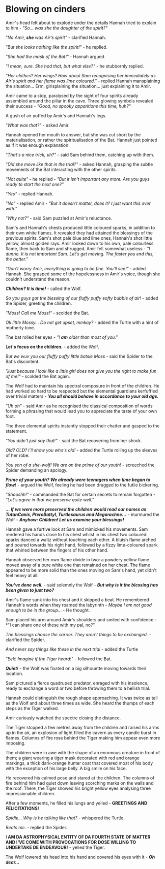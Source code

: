 # Blowing on cinders

Amir's head felt about to explode under the details Hannah tried to explain to him - *"So... was she the daughter of the spirit?"*

*"No Amir, **she** was Air's spirit"* - clarified Hannah.

*"But she looks nothing like the spirit!"* - he replied.

*"She had the mask of the Bat!"* - Hannah argued.

*"I mean, sure. She had that, but what else?"* - he stubbornly replied.

*"Her clothes? Her wings? How about Sam recognising her immediately as Air's spirit and her flame was lime coloured."* - replied Hannah mansplaining the situation... Erm, girlsplaining the situation... just explaining it to Amir.

Amir came to a stop, paralysed by the sight of four spirits already assembled around the pillar in the cave. Three glowing symbols revealed their success - *"Good, no spooky apparitions this time, huh?"*

A gush of air puffed by Amir's and Hannah's legs.

*"What was that?"* - asked Amir.

Hannah opened her mouth to answer, but she was cut short by the materialisation, or rather the spiritualisation of the Bat. Hannah just pointed as if it was enough explanation.

*"That's a nice trick, uh?"* - said Sam behind them, catching up with them.

*"Did she move like that in the trial?"* - asked Hannah, grasping the subtle movements of the Bat interacting with the other spirits.

*"Not quite"* - he replied - *"But it isn't important any more. Are you guys ready to start the next one?"*

*"Yes"* - replied Hannah.

*"No"* - replied Amir - *"But it doesn't matter, does it? I just want this over with."*

*"Why not?"* - said Sam puzzled at Amir's reluctance.

Sam's and Hannah's chests produced little coloured sparks, in addition to their own white flames. It revealed they had attained the blessings of the previous spirits. Sam's shot pale blue and lime ones, Hannah's shot little yellow, almost golden rays. Amir looked down to his own, pale colourless flame, then back to Sam and shrugged. Amir felt somewhat useless - *"I dunno. It is not important Sam. Let's get moving. The faster you end this, the better."*

*"Don't worry Amir, everything is going to be fine. You'll see!"* - added Hannah. She grasped some of the hopelessness in Amir's voice, though she couldn't understand the reason.

***Children? It is time!*** - called the Wolf.

*So you guys got the blessing of our fluffy puffy softy bubble of air!* - added the Spider, greeting the children.

*"Moss! Call me Moss!"* - scolded the Bat.

*Ok little Mossy... Do not get upset, mmkay?* - added the Turtle with a hint of motherly tone.

The bat rolled her eyes - *"I **am** older than most of you."*

**Let's focus on the children.** - added the Wolf.

*But we wuv you our fluffy puffy little batsie Moss* - said the Spider to the Bat's discontent.

*"Just because I look like a little girl does not give you the right to make fun of me!"* - scolded the Bat again.

The Wolf had to maintain his spectral composure in front of the children. He had worked so hard to be respected but the elemental guardians kerfuffled over trivial matters - ***You all should behave in accordance to your old age.***

*"Uh oh"* - said Amir as he recognised the classical composition of words forming a phrasing that would lead you to appreciate the taste of your own foot.

The three elemental spirits instantly stopped their chatter and gasped to the statement. 

*"You didn't just say that!"* - said the Bat recovering from her shock.

*Old? OLD? I'll show you who's old!* - added the Turtle rolling up the sleeves of her robe.

*You son of a she-wolf! We are on the prime of our youth!* - screeched the Spider demanding an apology.

***Prime of your youth? We already were teenagers when time began to flow!*** - argued the Wolf, feeling he had been dragged to the futile bickering.

*"Shooshh!"* - commanded the Bat for certain secrets to remain forgotten - *"Let's agree in that we preserve quite well."*

***... If we were more preserved the children would read our names as TutanCanis, PteroBattyl, Turtlesaurus and Megarachne...*** - murmured the Wolf - ***Anyhow: Children! Let us examine your blessings!***

Hannah gave a furtive look at Sam and mimicked his movements. Sam rendered his hands close to his chest whilst in his chest two coloured sparks danced a waltz without touching each other. A bluish flame arched and poured towards his right hand, followed by a fizzy lime-coloured spark that whirled between the fingers of his other hand.

Hannah observed her own flame divide in two: a powdery yellow flame moved away of a pure white one that remained on her chest. The flame appeared to be more solid than the ones moving on Sam's hand, yet didn't feel heavy at all.

***You've done well.*** - said solemnly the Wolf - ***But why is it the blessing has been given to just two?***

Amir's flame sunk into his chest and it skipped a beat. He remembered Hannah's words when they roamed the labyrinth - *Maybe I am not good enough to be in the group...* - He thought.

Sam placed his arm around Amir's shoulders and smiled with confidence - *"I can share one of these with my pal, no?"

*The blessings choose the carrier. They aren't things to be exchanged.* - clarified the Spider.

*And never say things like these in the next trial* - added the Turtle

*"Eek! Imagine if the Tiger heard!"* - followed the Bat.

***Quiet!*** - the Wolf was fixated on a big silhouette moving towards their location.

Sam pictured a fierce quadruped predator, enraged with his insolence, ready to exchange a word or two before throwing them to a hellish trial.

Hannah could distinguish the rough shape approaching. It was twice as tall as the Wolf and about three times as wide. She heard the thumps of each steps as the Tiger walked.

Amir curiously watched the spectre closing the distance.

The Tiger stopped a few metres away from the children and raised his arms up in the air, an explosion of light filled the cavern as every candle burst in flames. Columns of fire rose behind the Tiger making him appear even more imposing.

The children were in awe with the shape of an enormous creature in front of them; a giant wearing a tiger mask decorated with red and orange markings, a thick dark-orange hunter coat that covered most of his body with the exception of his large belly. A big smile on his face.

He recovered his calmed pose and stared at the children. The columns of fire behind him had quiet down leaving scorching marks on the walls and the roof. There, the Tiger showed his bright yellow eyes analysing three impressionable children.

After a few moments, he filled his lungs and yelled - **GREETINGS AND FELICITATIONS!**

*Spidie... Why is he talking like that?* - whispered the Turtle.

*Beats me.* - replied the Spider.

**I AM DA ASTROPHYSICAL ENTITY OF DA FOURTH STATE OF MATTER AND I'VE COME WITH PROVOCATIONS FOR DOSE WILLING TO UNDERTAKE DE ENDEAVOUR!** - yelled the Tiger.

The Wolf lowered his head into his hand and covered his eyes with it - ***Oh dear...***

